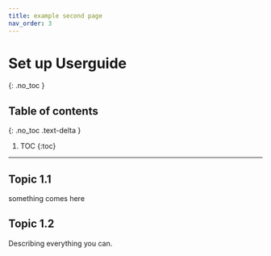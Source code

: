 ```yaml
---
title: example second page
nav_order: 3
---
```


# Set up Userguide
{: .no_toc }
## Table of contents
{: .no_toc .text-delta }

1. TOC
{:toc}

---

## Topic 1.1


something comes here

## Topic 1.2
Describing everything you can.
